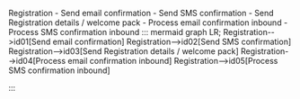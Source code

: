 Registration
	- Send email confirmation
	- Send SMS confirmation 
	- Send Registration details / welcome pack
	- Process email confirmation inbound
	- Process SMS confirmation inbound
::: mermaid
graph LR;
Registration-->id01[Send email confirmation]
Registration-->id02[Send SMS confirmation] 
Registration-->id03[Send Registration details / welcome pack]
Registration-->id04[Process email confirmation inbound]
Registration-->id05[Process SMS confirmation inbound]


:::
